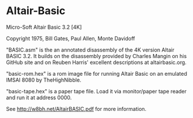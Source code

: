 # Altair-Basic



Micro-Soft Altair Basic 3.2 \[4K]

Copyright 1975, Bill Gates, Paul Allen, Monte Davidoff



"BASIC.asm" is the an annotated disassembly of the 4K version Altair BASIC 3.2.  It builds on the disassembly provided by Charles Mangin on his GitHub site and on Reuben Harris' excellent descriptions at altairbasic.org. 



"basic-rom.hex" is a rom image file for running Altair Basic on an emulated IMSAI 8080 by TheHighNibble.



"basic-tape.hex" is a paper tape file.  Load it via monitor/paper tape reader and run it at address 0000.



See http://w8bh.net/AltairBASIC.pdf for more information.





